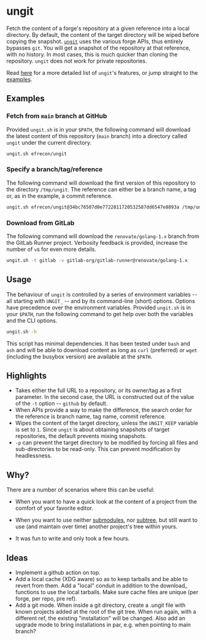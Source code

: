 # ungit

Fetch the content of a forge's repository at a given reference into a local
directory. By default, the content of the target directory will be wiped before
copying the snapshot. [`ungit`](./ungit.sh) uses the various forge APIs, thus
entirely bypasses `git`. You will get a snapshot of the repository at that
reference, with no history. In most cases, this is much quicker than cloning the
repository. `ungit` does not work for private repositories.

Read [here](#highlights) for a more detailed list of `ungit`'s features, or jump
straight to the [examples](#examples).

## Examples

### Fetch from `main` branch at GitHub

Provided `ungit.sh` is in your `$PATH`, the following command will download the
latest content of this repository (`main` branch) into a directory called
`ungit` under the current directory.

```bash
ungit.sh efrecon/ungit
```

### Specify a branch/tag/reference

The following command will download the first version of this repository to the
directory `/tmp/ungit`. The reference can either be a branch name, a tag or, as
in the example, a commit reference.

```bash
ungit.sh efrecon/ungit@34bc76507d0e7722811720532587dd6547e8893a /tmp/ungit
```

### Download from GitLab

The following command will download the `renovate/golang-1.x` branch from the
GitLab Runner project. Verbosity feedback is provided, increase the number of
`v`s for even more details.

```bash
ungit.sh -t gitlab -v gitlab-org/gitlab-runner@renovate/golang-1.x
```

## Usage

The behaviour of `ungit` is controlled by a series of environment variables --
all starting with `UNGIT_` -- and by its command-line (short) options. Options
have precedence over the environment variables. Provided `ungit.sh` is in your
`$PATH`, run the following command to get help over both the variables and the
CLI options.

```bash
ungit.sh -h
```

This script has minimal dependencies. It has been tested under `bash` and `ash`
and will be able to download content as long as `curl` (preferred) or `wget`
(including the busybox version) are available at the `$PATH`.

## Highlights

+ Takes either the full URL to a repository, or its owner/tag as a first
  parameter. In the second case, the URL is constructed out of the value of the
  `-t` option -- `github` by default.
+ When APIs provide a way to make the difference, the search order for the
  reference is branch name, tag name, commit reference.
+ Wipes the content of the target directory, unless the `UNGIT_KEEP` variable is
  set to `1`. Since `ungit` is about obtaining snapshots of target repositories,
  the default prevents mixing snapshots.
+ `-p` can prevent the target directory to be modified by forcing all files and
  sub-directories to be read-only. This can prevent modification by
  headlessness.

## Why?

There are a number of scenarios where this can be useful:

+ When you want to have a quick look at the content of a project from the
  comfort of your favorite editor.
+ When you want to use neither [submodules], nor [subtree], but still want to
  use (and maintain over time) another project's tree within yours.
+ It was fun to write and only took a few hours.

  [submodules]: https://git-scm.com/book/en/v2/Git-Tools-Submodules
  [subtree]: https://git.kernel.org/pub/scm/git/git.git/plain/contrib/subtree/git-subtree.txt

## Ideas

+ Implement a github action on top.
+ Add a local cache (XDG aware) so as to keep tarballs and be able to revert
  from them. Add a "local" conduit in addition to the download_ functions to use
  the local tarballs. Make sure cache files are unique (per forge, per repo, pre
  ref).
+ Add a git mode. When inside a git directory, create a .ungit file with known
  projects added at the root of the git tree. When run again, with a different
  ref, the existing "installation" will be changed. Also add an upgrade mode to
  bring installations in par, e.g. when pointing to main branch?
